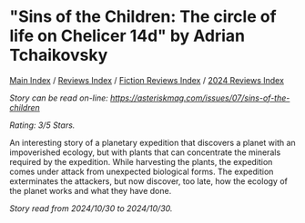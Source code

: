 # "Sins of the Children: The circle of life on Chelicer 14d" by Adrian Tchaikovsky

[Main Index](../../../README.md) / [Reviews Index](../../README.md) / [Fiction Reviews Index](../README.md) / [2024 Reviews Index](README.md)

*Story can be read on-line: <https://asteriskmag.com/issues/07/sins-of-the-children>*

*Rating: 3/5 Stars.*

An interesting story of a planetary expedition that discovers a planet with an impoverished ecology, but with plants that can concentrate the minerals required by the expedition. While harvesting the plants, the expedition comes under attack from unexpected biological forms. The expedition exterminates the attackers, but now discover, too late, how the ecology of the planet works and what they have done.

*Story read from 2024/10/30 to 2024/10/30.*
